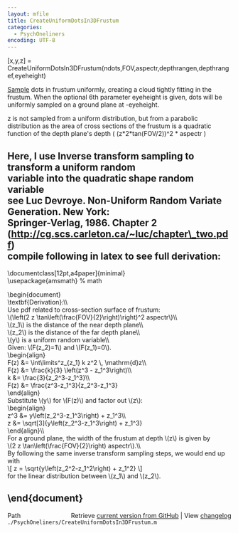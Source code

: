 ```yaml
---
layout: mfile
title: CreateUniformDotsIn3DFrustum
categories:
  - PsychOneliners
encoding: UTF-8
---
```


[x,y,z] = CreateUniformDotsIn3DFrustum(ndots,FOV,aspectr,depthrangen,depthrangef,eyeheight)  

[Sample](/docs/Sample) dots in frustum uniformly, creating a cloud tightly fitting in the  
frustum. When the optional 6th parameter eyeheight is given, dots will be  
uniformly sampled on a ground plane at -eyeheight.  

z is not sampled from a uniform distribution, but from a parabolic  
distribution as the area of cross sections of the frustum is a quadratic  
function of the depth plane's depth ( (z\*2\*tan(FOV/2))^2 \* aspectr )  

Here, I use Inverse transform sampling to transform a uniform random  
variable into the quadratic shape random variable  
see Luc Devroye. Non-Uniform Random Variate Generation. New York:  
Springer-Verlag, 1986. Chapter 2  
(http://cg.scs.carleton.ca/~luc/chapter\_two.pdf)  
compile following in latex to see full derivation:  
----  
\\documentclass[12pt,a4paper]{minimal}  
\\usepackage{amsmath}        % math  

\\begin{document}  
\\textbf{Derivation}:\\\\  
Use pdf related to cross-section surface of frustum:  
\\(\\left(2 z \\tan\\left(\\frac{FOV}{2}\\right)\\right)^2 aspectr\\)\\\\  
\\(z\_1\\) is the distance of the near depth plane\\\\  
\\(z\_2\\) is the distance of the far depth plane\\\\  
\\(y\\) is a uniform random variable\\\\  
Given: \\(F(z\_2)=1\\) and \\(F(z\_1)=0\\).  
\\begin{align}  
    F(z) &= \\int\\limits^z\_{z\_1} k z^2 \\, \\mathrm{d}z\\\\  
    F(z) &= \\frac{k}{3} \\left(z^3 - z\_1^3\\right)\\\\  
    k    &= \\frac{3}{z\_2^3-z\_1^3}\\\\  
    F(z) &= \\frac{z^3-z\_1^3}{z\_2^3-z\_1^3}  
\\end{align}  
Substitute \\(y\\) for \\(F(z)\\) and factor out \\(z\\):  
\\begin{align}  
    z^3  &= y\\left(z\_2^3-z\_1^3\\right) + z\_1^3\\\\  
    z    &= \\sqrt[3]{y\\left(z\_2^3-z\_1^3\\right) + z\_1^3}  
\\end{align}\\\\  
For a ground plane, the width of the frustum at depth \\(z\\) is given by  
\\(2 z \\tan\\left(\\frac{FOV}{2}\\right) aspectr\\).\\\\  
By following the same inverse transform sampling steps, we would end up  
with  
\\[ z = \\sqrt{y\\left(z\_2^2-z\_1^2\\right) + z\_1^2} \\]  
for the linear distribution between \\(z\_1\\) and \\(z\_2\\).  

\\end{document}  
----  


<div class="code_header" style="text-align:right;">
  <span style="float:left;">Path&nbsp;&nbsp;</span> <span class="counter">Retrieve <a href=
  "https://raw.github.com/Psychtoolbox-3/Psychtoolbox-3/beta/./PsychOneliners/CreateUniformDotsIn3DFrustum.m">current version from GitHub</a> | View <a href=
  "https://github.com/Psychtoolbox-3/Psychtoolbox-3/commits/beta/./PsychOneliners/CreateUniformDotsIn3DFrustum.m">changelog</a></span>
</div>
<div class="code">
  <code>./PsychOneliners/CreateUniformDotsIn3DFrustum.m</code>
</div>
